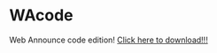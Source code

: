 # WAcode
Web Announce code edition!
<a href="https://funstudios.github.io/WAcode/Script.html">Click here to download!!!</a>
